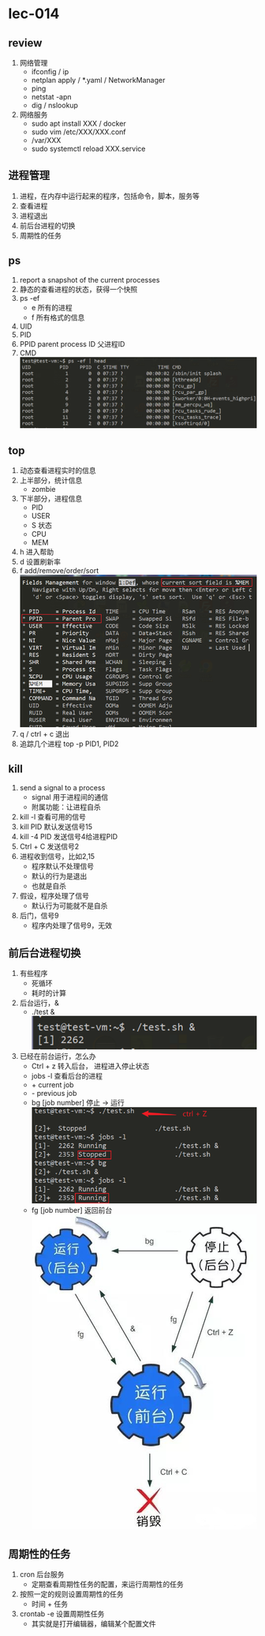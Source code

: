 # lec-014

## review 
1. 网络管理
   - ifconfig  /  ip
   - netplan apply /  *.yaml  /  NetworkManager
   - ping
   - netstat -apn
   - dig  / nslookup 
2. 网络服务
   - sudo apt install XXX  /  docker
   - sudo vim /etc/XXX/XXX.conf
   - /var/XXX
   - sudo systemctl reload XXX.service

## 进程管理
1. 进程，在内存中运行起来的程序，包括命令，脚本，服务等
2. 查看进程
3. 进程退出
4. 前后台进程的切换
5. 周期性的任务

## ps 
1. report a snapshot of the current processes
2. 静态的查看进程的状态，获得一个快照 
3. ps -ef 
   - e 所有的进程 
   - f 所有格式的信息
4. UID 
5. PID
6. PPID parent process ID 父进程ID 
7. CMD
   ![](fig/2023-05-18-08-23-51.png)

## top
1. 动态查看进程实时的信息
2. 上半部分，统计信息
   - zombie 
3. 下半部分，进程信息
   - PID
   - USER
   - S 状态
   - CPU
   - MEM 
4. h 进入帮助 
5. d 设置刷新率
6. f add/remove/order/sort 
   ![](fig/2023-05-18-08-39-32.png)
7. q / ctrl + c 退出
8. 追踪几个进程 top -p  PID1, PID2 


## kill
1. send a signal to a process
   - signal 用于进程间的通信 
   - 附属功能：让进程自杀
2. kill -l 查看可用的信号 
3. kill PID 默认发送信号15
4. kill -4 PID 发送信号4给进程PID
5. Ctrl + C 发送信号2 
6. 进程收到信号，比如2,15
   - 程序默认不处理信号
   - 默认的行为是退出
   - 也就是自杀
7. 假设，程序处理了信号
   - 默认行为可能就不是自杀
9. 后门，信号9
   - 程序内处理了信号9，无效


## 前后台进程切换
1. 有些程序
   - 死循环
   - 耗时的计算
2. 后台运行，& 
   - ./test & 
   ![](fig/2023-05-18-09-01-26.png)
3. 已经在前台运行，怎么办
   - Ctrl + z 转入后台， 进程进入停止状态
   - jobs -l  查看后台的进程
   - \+ current job 
   - \- previous job 
   - bg [job number] 停止 -> 运行 
   ![](fig/2023-05-18-09-06-09.png)
   - fg [job number] 返回前台 
   ![](fig/bg_fg.jpg)

## 周期性的任务
1. cron 后台服务
   - 定期查看周期性任务的配置，来运行周期性的任务
2. 按照一定的规则设置周期性的任务
   - 时间 + 任务 
3. crontab -e 设置周期性任务
   - 其实就是打开编辑器，编辑某个配置文件
